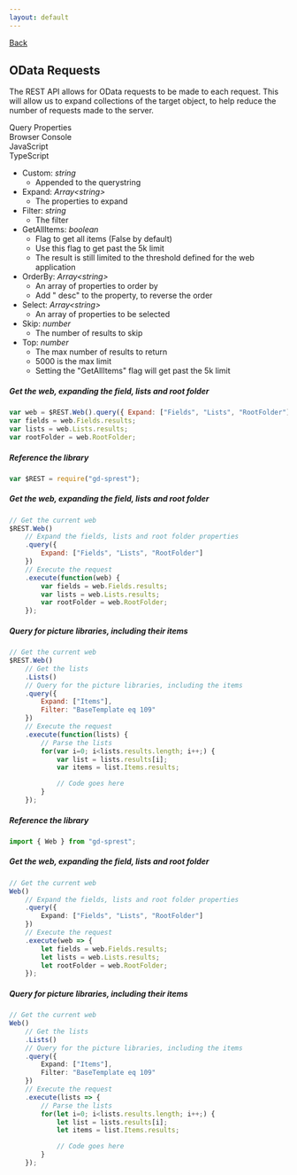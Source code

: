 ```yaml
---
layout: default
---
```

<div class="page-info" markdown="1">

[Back](/development)
## OData Requests

</div>

The REST API allows for OData requests to be made to each request. This will allow us to expand collections of the target object, to help reduce the number of requests made to the server.

<!-- Tabs -->
<div class="tabs">
<!-- Tab Items -->
<div class="tab-items">
    <div class="tab-item">Query Properties</div>
    <div class="tab-item">Browser Console</div>
    <div class="tab-item">JavaScript</div>
    <div class="tab-item">TypeScript</div>
</div>

<!-- Tab Content -->
<div class="tab-content" markdown="1">

* Custom: _string_
    * Appended to the querystring
* Expand: _Array&lt;string&gt;_
    * The properties to expand
* Filter: _string_
    * The filter
* GetAllItems: _boolean_
    * Flag to get all items (False by default)
    * Use this flag to get past the 5k limit
    * The result is still limited to the threshold defined for the web application
* OrderBy: _Array&lt;string&gt;_
    * An array of properties to order by
    * Add " desc" to the property, to reverse the order
* Select: _Array&lt;string&gt;_
    * An array of properties to be selected
* Skip: _number_
    * The number of results to skip
* Top: _number_
    * The max number of results to return
    * 5000 is the max limit
    * Setting the "GetAllItems" flag will get past the 5k limit

</div>
<div class="tab-content" markdown="1">

##### Get the web, expanding the field, lists and root folder
```js
var web = $REST.Web().query({ Expand: ["Fields", "Lists", "RootFolder"] }).executeAndWait();
var fields = web.Fields.results;
var lists = web.Lists.results;
var rootFolder = web.RootFolder;
```


</div>
<div class="tab-content" markdown="1">

##### Reference the library
```js
var $REST = require("gd-sprest");
```
##### Get the web, expanding the field, lists and root folder
```js
// Get the current web
$REST.Web()
    // Expand the fields, lists and root folder properties
    .query({
        Expand: ["Fields", "Lists", "RootFolder"]
    })
    // Execute the request
    .execute(function(web) {
        var fields = web.Fields.results;
        var lists = web.Lists.results;
        var rootFolder = web.RootFolder;
    });
```
##### Query for picture libraries, including their items
```js
// Get the current web
$REST.Web()
    // Get the lists
    .Lists()
    // Query for the picture libraries, including the items
    .query({
        Expand: ["Items"],
        Filter: "BaseTemplate eq 109"
    })
    // Execute the request
    .execute(function(lists) {
        // Parse the lists
        for(var i=0; i<lists.results.length; i++;) {
            var list = lists.results[i];
            var items = list.Items.results;

            // Code goes here
        }
    });
```

</div>
<div class="tab-content" markdown="1">

##### Reference the library
```ts
import { Web } from "gd-sprest";
```
##### Get the web, expanding the field, lists and root folder
```ts
// Get the current web
Web()
    // Expand the fields, lists and root folder properties
    .query({
        Expand: ["Fields", "Lists", "RootFolder"]
    })
    // Execute the request
    .execute(web => {
        let fields = web.Fields.results;
        let lists = web.Lists.results;
        let rootFolder = web.RootFolder;
    });
```
##### Query for picture libraries, including their items
```ts
// Get the current web
Web()
    // Get the lists
    .Lists()
    // Query for the picture libraries, including the items
    .query({
        Expand: ["Items"],
        Filter: "BaseTemplate eq 109"
    })
    // Execute the request
    .execute(lists => {
        // Parse the lists
        for(let i=0; i<lists.results.length; i++;) {
            let list = lists.results[i];
            let items = list.Items.results;

            // Code goes here
        }
    });
```

</div>
</div>